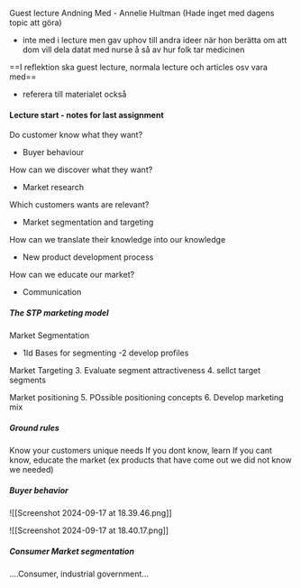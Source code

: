Guest lecture Andning Med - Annelie Hultman (Hade inget med dagens topic att göra)
- inte med i lecture men gav uphov till andra ideer när hon berätta om att dom vill dela datat med nurse å så av hur folk tar medicinen


==I reflektion ska guest lecture, normala lecture och articles osv vara med==
- referera till materialet också

#### Lecture start - notes for last assignment

Do customer know what they want?
- Buyer behaviour

How can we discover what they want?
- Market research

Which customers wants are relevant?
- Market segmentation and targeting

How can we translate their knowledge into our knowledge
- New product development process

How can we educate our market?
- Communication


##### The STP marketing model

Market Segmentation
- 1Id Bases for segmenting
-2 develop profiles

Market Targeting
3. Evaluate segment attractiveness
4. sellct target segments

Market positioning
5. POssible positioning concepts
6. Develop marketing mix


##### Ground rules

Know your customers unique needs
If you dont know, learn
If you cant know, educate the market (ex products that have come out we did not know we needed)



##### Buyer behavior

![[Screenshot 2024-09-17 at 18.39.46.png]]

![[Screenshot 2024-09-17 at 18.40.17.png]]

##### Consumer Market segmentation
....Consumer, industrial government...









































































































































































































